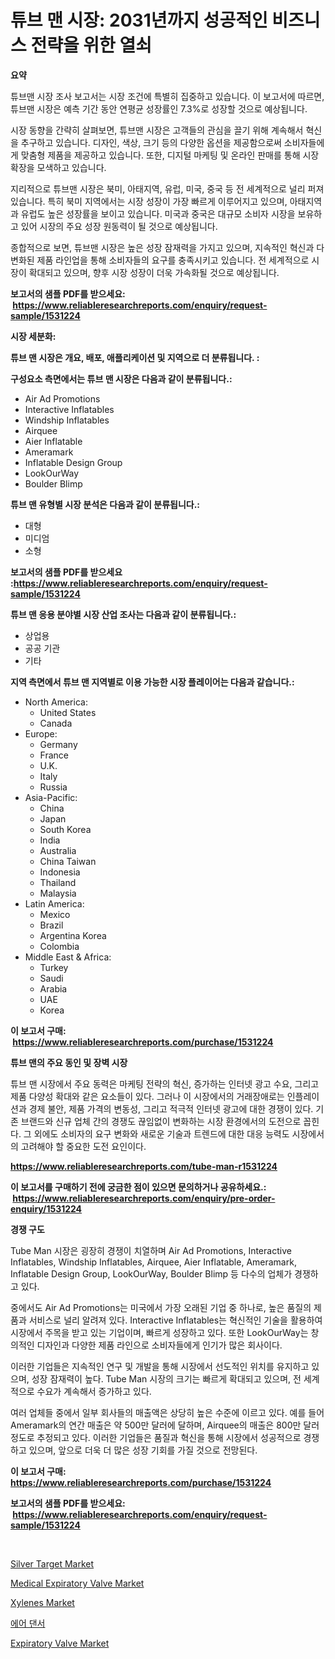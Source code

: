 <p><h1>튜브 맨 시장: 2031년까지 성공적인 비즈니스 전략을 위한 열쇠</h1></p><p><strong>요약</strong></p>
<p><p>튜브맨 시장 조사 보고서는 시장 조건에 특별히 집중하고 있습니다. 이 보고서에 따르면, 튜브맨 시장은 예측 기간 동안 연평균 성장률인 7.3%로 성장할 것으로 예상됩니다. </p><p>시장 동향을 간략히 살펴보면, 튜브맨 시장은 고객들의 관심을 끌기 위해 계속해서 혁신을 추구하고 있습니다. 디자인, 색상, 크기 등의 다양한 옵션을 제공함으로써 소비자들에게 맞춤형 제품을 제공하고 있습니다. 또한, 디지털 마케팅 및 온라인 판매를 통해 시장 확장을 모색하고 있습니다.</p><p>지리적으로 튜브맨 시장은 북미, 아태지역, 유럽, 미국, 중국 등 전 세계적으로 널리 퍼져 있습니다. 특히 북미 지역에서는 시장 성장이 가장 빠르게 이루어지고 있으며, 아태지역과 유럽도 높은 성장률을 보이고 있습니다. 미국과 중국은 대규모 소비자 시장을 보유하고 있어 시장의 주요 성장 원동력이 될 것으로 예상됩니다.</p><p>종합적으로 보면, 튜브맨 시장은 높은 성장 잠재력을 가지고 있으며, 지속적인 혁신과 다변화된 제품 라인업을 통해 소비자들의 요구를 충족시키고 있습니다. 전 세계적으로 시장이 확대되고 있으며, 향후 시장 성장이 더욱 가속화될 것으로 예상됩니다.</p></p>
<p><strong>보고서의 샘플 PDF를 받으세요: &nbsp;<a href="https://www.reliableresearchreports.com/enquiry/request-sample/1531224">https://www.reliableresearchreports.com/enquiry/request-sample/1531224</a></strong></p>
<p><strong>시장 세분화:</strong></p>
<p><strong> 튜브 맨 시장은 개요, 배포, 애플리케이션 및 지역으로 더 분류됩니다. :</strong></p>
<p><strong>구성요소 측면에서는 튜브 맨 시장은 다음과 같이 분류됩니다.:</strong></p>
<p><ul><li>Air Ad Promotions</li><li>Interactive Inflatables</li><li>Windship Inflatables</li><li>Airquee</li><li>Aier Inflatable</li><li>Ameramark</li><li>Inflatable Design Group</li><li>LookOurWay</li><li>Boulder Blimp</li></ul></p>
<p><strong> 튜브 맨 유형별 시장 분석은 다음과 같이 분류됩니다.:</strong></p>
<p><ul><li>대형</li><li>미디엄</li><li>소형</li></ul></p>
<p><strong>보고서의 샘플 PDF를 받으세요 :<a href="https://www.reliableresearchreports.com/enquiry/request-sample/1531224">https://www.reliableresearchreports.com/enquiry/request-sample/1531224</a></strong></p>
<p><strong> 튜브 맨 응용 분야별 시장 산업 조사는 다음과 같이 분류됩니다.:</strong></p>
<p><ul><li>상업용</li><li>공공 기관</li><li>기타</li></ul></p>
<p><strong>지역 측면에서 튜브 맨 지역별로 이용 가능한 시장 플레이어는 다음과 같습니다.:</strong></p>
<p><ul>
    <li>
        North America:
        <ul>
            <li>United States</li>
            <li>Canada</li>
        </ul>
    </li>
    <li>
        Europe:
        <ul>
            <li>Germany</li>
            <li>France</li>
            <li>U.K.</li>
            <li>Italy</li>
            <li>Russia</li>
        </ul>
    </li>
    <li>
        Asia-Pacific:
        <ul>
            <li>China</li>
            <li>Japan</li>
            <li>South Korea</li>
            <li>India</li>
            <li>Australia</li>
            <li>China Taiwan</li>
            <li>Indonesia</li>
            <li>Thailand</li>
            <li>Malaysia</li>
        </ul>
    </li>
    <li>
        Latin America:
        <ul>
            <li>Mexico</li>
            <li>Brazil</li>
            <li>Argentina Korea</li>
            <li>Colombia</li>
        </ul>
    </li>
    <li>
        Middle East & Africa:
        <ul>
            <li>Turkey</li>
            <li>Saudi</li>
            <li>Arabia</li>
            <li>UAE</li>
            <li>Korea</li>
        </ul>
    </li>
    </ul></p>
<p><strong>이 보고서 구매: &nbsp;<a href="https://www.reliableresearchreports.com/purchase/1531224">https://www.reliableresearchreports.com/purchase/1531224</a></strong></p>
<p><strong>튜브 맨의 주요 동인 및 장벽 시장</strong></p>
<p><p>튜브 맨 시장에서 주요 동력은 마케팅 전략의 혁신, 증가하는 인터넷 광고 수요, 그리고 제품 다양성 확대와 같은 요소들이 있다. 그러나 이 시장에서의 거래장애로는 인플레이션과 경제 불안, 제품 가격의 변동성, 그리고 적극적 인터넷 광고에 대한 경쟁이 있다. 기존 브랜드와 신규 업체 간의 경쟁도 끊임없이 변화하는 시장 환경에서의 도전으로 꼽힌다. 그 외에도 소비자의 요구 변화와 새로운 기술과 트렌드에 대한 대응 능력도 시장에서의 고려해야 할 중요한 도전 요인이다.</p></p>
<p><strong><a href="https://www.reliableresearchreports.com/tube-man-r1531224">https://www.reliableresearchreports.com/tube-man-r1531224</a></strong></p>
<p><strong>이 보고서를 구매하기 전에 궁금한 점이 있으면 문의하거나 공유하세요.: &nbsp;<a href="https://www.reliableresearchreports.com/enquiry/pre-order-enquiry/1531224">https://www.reliableresearchreports.com/enquiry/pre-order-enquiry/1531224</a></strong></p>
<p><strong>경쟁 구도</strong></p>
<p><p>Tube Man 시장은 굉장히 경쟁이 치열하며 Air Ad Promotions, Interactive Inflatables, Windship Inflatables, Airquee, Aier Inflatable, Ameramark, Inflatable Design Group, LookOurWay, Boulder Blimp 등 다수의 업체가 경쟁하고 있다. </p><p>중에서도 Air Ad Promotions는 미국에서 가장 오래된 기업 중 하나로, 높은 품질의 제품과 서비스로 널리 알려져 있다. Interactive Inflatables는 혁신적인 기술을 활용하여 시장에서 주목을 받고 있는 기업이며, 빠르게 성장하고 있다. 또한 LookOurWay는 창의적인 디자인과 다양한 제품 라인으로 소비자들에게 인기가 많은 회사이다.</p><p>이러한 기업들은 지속적인 연구 및 개발을 통해 시장에서 선도적인 위치를 유지하고 있으며, 성장 잠재력이 높다. Tube Man 시장의 크기는 빠르게 확대되고 있으며, 전 세계적으로 수요가 계속해서 증가하고 있다.</p><p>여러 업체들 중에서 일부 회사들의 매출액은 상당히 높은 수준에 이르고 있다. 예를 들어 Ameramark의 연간 매출은 약 500만 달러에 달하며, Airquee의 매출은 800만 달러 정도로 추정되고 있다. 이러한 기업들은 품질과 혁신을 통해 시장에서 성공적으로 경쟁하고 있으며, 앞으로 더욱 더 많은 성장 기회를 가질 것으로 전망된다.</p></p>
<p><strong>이 보고서 구매: &nbsp; <a href="https://www.reliableresearchreports.com/purchase/1531224">https://www.reliableresearchreports.com/purchase/1531224</a></strong></p>
<p><strong>보고서의 샘플 PDF를 받으세요: &nbsp;<a href="https://www.reliableresearchreports.com/enquiry/request-sample/1531224">https://www.reliableresearchreports.com/enquiry/request-sample/1531224</a></strong><strong></strong></p>
<p>&nbsp;</p>
<p><p><a href="https://meowing-canidae-761.notion.site/Silver-Target-Market-Analysis-and-Sze-Forecasted-for-period-from-2024-to-2031-c2a4c0b145594c98991cdd660d33354d">Silver Target Market</a></p><p><a href="https://github.com/redneck06/Market-Research-Report-List-2/blob/main/medical-expiratory-valve-market.md">Medical Expiratory Valve Market</a></p><p><a href="https://issuu.com/reportprime-2/docs/xylenes-market-size-2030.pptx">Xylenes Market</a></p><p><a href="https://github.com/LanceOlsotn8978/Market-Research-Report-List-1/blob/main/281697121733.md">에어 댄서</a></p><p><a href="https://github.com/nicoletavirag/Market-Research-Report-List-2/blob/main/expiratory-valve-market.md">Expiratory Valve Market</a></p></p>